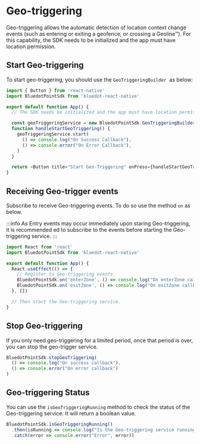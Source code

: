 Geo-triggering
===========================

Geo-triggering allows the automatic detection of location context change events (such as entering or exiting a geofence, or crossing a Geoline™). For this capability, the SDK needs to be initialized and the app must have location permission.

Start Geo-triggering
--------------------

To start geo-triggering, you should use the `GeoTriggeringBuilder`  as below:

```js
import { Button } from 'react-native'
import BluedotPointSdk from 'bluedot-react-native'

export default function App() {
  // The SDK needs be initialized and the app must have location permissions.

  const geoTriggeringService = new BluedotPointSdk.GeoTriggeringBuilder()
  function handleStartGeoTriggering() {
    geoTriggeringService.start(
      () => console.log("On Success Callback"),
      () => console.error("On Error Callback"),
    )
  }

  return <Button title="Start Geo-Triggering" onPress={handleStartGeoTriggering} />
}
```

Receiving Geo-trigger events
----------------------------

Subscribe to receive Geo-triggering events. To do so use the method `on` as below. 

:::info
As Entry events may occur immediately upon staring Geo-triggering, it is recommended ed to subscribe to the events before starting the Geo-triggering service.
:::

```js
import React from 'react'
import BluedotPointSdk from 'bluedot-react-native'

export default function App() {
  React.useEffect(() => {
    // Register to Geo-triggering events
    BluedotPointSdk.on('enterZone', () => console.log("On enterZone callback"));
    BluedotPointSdk.on('exitZone', () => console.log("On exitZone callback"));
  }, [])

  // Then start the Geo-triggering service.
}
```

Stop Geo-triggering
-------------------

If you only need geo-triggering for a limited period, once that period is over, you can stop the geo-trigger service.
```js
BluedotPointSdk.stopGeoTriggering(
  () => console.log("On success callback"),
  () => console.error("On error callback")
)
```

Geo-triggering Status
---------------------

You can use the `isGeoTriggeringRunning` method to check the status of the Geo-triggering service. It will return a boolean value.

```js
BluedotPointSdk.isGeoTriggeringRunning()
  .then(isRunning => console.log("Is the Geo-triggering service running?", isRunning))
  .catch(error => console.error("Error", error))
```